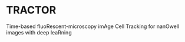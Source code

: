 # TRACTOR
Time-based fluoRescent-microscopy imAge Cell Tracking for nanOwell images with deep leaRning
